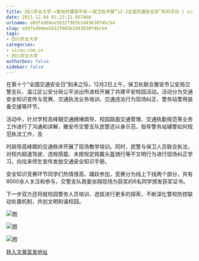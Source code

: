 ```yaml
---
title: 四川农业大学->警校共建保平安——保卫处开展“12·2全国交通安全日”系列活动 | sicau.com.cn
date: 2021-12-04 01:22:21.957460
urlname: e0dfed04ee5632f965b1d43630f4bcb4
slug: e0dfed04ee5632f965b1d43630f4bcb4
tags: 
- 四川农业大学
categories:
- sicau.com.cn
- 四川农业大学
authorbox: false
sidebar: false
---
```

在第十个“全国交通安全日”到来之际，12月2日上午，保卫处联合雅安市公安局交警支队、温江区公安分局公平派出所进校开展了共建平安校园活动。活动分为交通安全知识宣传与竞赛、交通执法业务培训、交通违法行为现场纠正、警务站警用装备交接等环节。  

活动中，针对学校高峰期交通拥堵疏导、校园路面交通管理、交通执勤规范等业务工作进行了沟通和讲解，雅安市交警支队民警还以身示范，指导警务站辅警如何规范执法工作，及
<!--more-->
时疏导高峰期的交通秩序开展了现场教学培训。同时，民警与保卫人员联合执法，对校内超速驾驶、违规搭载、未按规定佩戴头盔骑行等不文明行为进行现场纠正学习，向往来师生宣传发放交通安全知识手册。

安全知识竞赛环节同学们热情很高、踊跃参加，竞赛分为线上下线两个部分，共有8000余人关注和参与，交警支队政委张翔现场为获奖的6名同学颁发获奖证书。

下一步双方还将就校园警务人员培训、选拔进行更多的探索，不断深化警校防控联动处置机制，共创文明和谐校园。

![图](https://news.sicau.edu.cn/__local/B/6E/B5/13BC20CCA6A2468C7E234EAA64E_62BC188B_22115.jpg)

![图](https://news.sicau.edu.cn/__local/F/5E/AB/C29A915F8FCE057DDF32A941EAB_7406D9AA_2AD8F.jpg)

![图](https://news.sicau.edu.cn/__local/4/99/92/AE3A373945BED94888A37ED0C60_6FC9E657_23BB9.jpg)

[转入文章首发地址](https://news.sicau.edu.cn/info/1078/65819.htm)